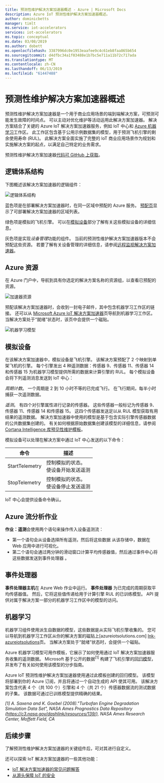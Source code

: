 ```yaml
---
title: 预测性维护解决方案加速器概述 - Azure | Microsoft Docs
description: Azure IoT 预测性维护解决方案加速器概述。
author: dominicbetts
manager: timlt
ms.service: iot-accelerators
services: iot-accelerators
ms.topic: conceptual
ms.date: 03/08/2019
ms.author: dobett
ms.openlocfilehash: 3387996dc0e1953eaafee9c4c61eb8faa865b654
ms.sourcegitcommit: d4dfbc34a1f03488e1b7bc5e711a11b72c717ada
ms.translationtype: MT
ms.contentlocale: zh-CN
ms.lasthandoff: 06/13/2019
ms.locfileid: "61447488"
---
```

# <a name="predictive-maintenance-solution-accelerator-overview"></a>预测性维护解决方案加速器概述

预测性维护解决方案加速器是一个用于商业应用场景的端到端解决方案，可预测可能发生故障的时间点。 可以主动对优化维护等活动运用此解决方案加速器。 解决方案结合了关键的 Azure IoT 解决方案加速器服务，例如 IoT 中心和 [Azure 机器学习][lnk-machine-learning]工作区。 此工作区包含基于公用示例数据集的模型，用于预测飞机引擎的剩余使用寿命 (RUL)。 此解决方案全面实施了完整的 loT 商业应用场景作为规划和实施解决方案的起点，以满足自己特定的业务需求。

预测性维护解决方案加速器[代码可 GitHub 上获取](https://github.com/Azure/azure-iot-predictive-maintenance)。

## <a name="logical-architecture"></a>逻辑体系结构

下图概述该解决方案加速器的逻辑组件：

![逻辑体系结构][img-architecture]

蓝色项是在部署解决方案加速器时，在同一区域中预配的 Azure 服务。 [预配页][lnk-azureiotsolutions]显示了可部署解决方案加速器的区域列表。

绿色项是模拟的飞机引擎。 可以在[模拟设备](#simulated-devices)部分了解有关这些模拟设备的详细信息。

灰色项是实现*设备管理*功能的组件。 当前的预测性维护解决方案加速器版本不会预配这些资源。 若要了解有关设备管理的详细信息，请参阅[远程监视解决方案加速器][lnk-remote-monitoring]。

## <a name="azure-resources"></a>Azure 资源

在 Azure 门户中，导航到具有你选定的解决方案名称的资源组，以查看已预配的资源。

![加速器资源][img-resource-group]

预配该解决方案加速器时，会收到一封电子邮件，其中包含机器学习工作区的链接。 还可以从 [Microsoft Azure IoT 解决方案加速器][lnk-azureiotsolutions]页导航到机器学习工作区。 当解决方案处于“就绪”状态时，该页中会提供一个磁贴。 

![机器学习模型][img-machine-learning]

## <a name="simulated-devices"></a>模拟设备

在该解决方案加速器中，模拟设备是飞机引擎。 该解决方案预配了 2 个映射到单架飞机的引擎。 每个引擎发出 4 种遥测数据：传感器 9、传感器 11、传感器 14 和传感器 15 为机器学习模型提供所需的数据来计算引擎的 RUL。 每个模拟设备会将下列遥测消息发送到 IoT 中心：

*周期计数*。 一个周期是 2 到 10 小时不等的已完成飞行。 在飞行期间，每半小时捕获一次遥测数据。

*遥测*。 有四个对引擎属性进行记录的传感器。 这些传感器一般标记为传感器 9、传感器 11、传感器 14 和传感器 15。 这四个传感器发送足以从 RUL 模型获取有用结果的遥测数据。 解决方案加速器中使用的模型是基于包含实际引擎传感器数据的公共数据集创建的。 有关如何根据原始数据集创建该模型的详细信息，请参阅 [Cortana Intelligence 库预见性维护模板][lnk-cortana-analytics]。

模拟设备可以处理在解决方案中通过 IoT 中心发送的以下命令：

| 命令 | 描述 |
| --- | --- |
| StartTelemetry |控制模拟的状态。<br/>使设备开始发送遥测 |
| StopTelemetry |控制模拟的状态。<br/>使设备停止发送遥测 |

IoT 中心会提供设备命令确认。

## <a name="azure-stream-analytics-job"></a>Azure 流分析作业

**作业：遥测**会使用两个语句来操作传入设备遥测流：

* 第一个语句会从设备选择所有遥测，然后将这些数据 从该存储中，数据在 Web 应用中进行可视化。
* 第二个语句会通过两分钟的滑动窗口计算平均传感器值，然后通过事件中心将这些数据发送到事件处理器  。

## <a name="event-processor"></a>事件处理器
**事件处理器主机**在 Azure Web 作业中运行。 **事件处理器** 为已完成的周期获取平均传感器值。 然后，它将这些值传递给用于计算引擎 RUL 的已训练模型。 API 提供对属于解决方案一部分的机器学习工作区中的模型的访问。

## <a name="machine-learning"></a>机器学习
机器学习组件使用派生自数据的模型，这些数据是从实际飞机引擎收集的。 您可以导航到机器学习工作区从你的解决方案的磁贴上[azureiotsolutions.com] [ lnk-azureiotsolutions]页。 当解决方案处于“就绪”状态时，会提供一个磁贴。 

Azure 机器学习模型可用作模板，它展示了如何使用通过 IoT 解决方案加速器服务收集的遥测数据。 Microsoft 基于公开的数据<sup>\[1\]</sup> 构建了飞机引擎的[回归模型][lnk_regression_model]，并发布了有关如何使用该模型的分步指南。

Azure IoT 预测性维护解决方案加速器使用通过此模板创建的回归模型。 该模型将部署到你的 Azure 订阅，并且将通过一个自动生成的 API 使其可用。 该解决方案包含代表 4 个（共 100 个）引擎和 4 个（共 21 个）传感器数据流的测试数据的子集。 该数据可通过已训练模型提供精确的结果。

*\[1\] A. Saxena and K. Goebel (2008)."Turbofan Engine Degradation Simulation Data Set", NASA Ames Prognostics Data Repository (https://c3.nasa.gov/dashlink/resources/139/), NASA Ames Research Center, Moffett Field, CA*

## <a name="next-steps"></a>后续步骤
了解预测性维护解决方案加速器的关键组件后，可对其进行自定义。

还可以探索 IoT 解决方案加速器的一些其他功能：

* [IoT 解决方案加速器的常见问题解答][lnk-faq]
* [从源头保障 IoT 的安全][lnk-security-groundup]

[img-architecture]: media/iot-accelerators-predictive-walkthrough/architecture.png
[img-resource-group]: media/iot-accelerators-predictive-walkthrough/resource-group.png
[img-machine-learning]: media/iot-accelerators-predictive-walkthrough/machine-learning.png

[lnk-remote-monitoring]: quickstart-predictive-maintenance-deploy.md
[lnk-cortana-analytics]: https://gallery.cortanaintelligence.com/Collection/Predictive-Maintenance-Template-3
[lnk-azureiotsolutions]: https://www.azureiotsolutions.com/
[lnk-faq]: iot-accelerators-faq.md
[lnk-security-groundup]:/azure/iot-fundamentals/iot-security-ground-up
[lnk-machine-learning]: https://azure.microsoft.com/services/machine-learning/
[lnk_regression_model]: https://gallery.cortanaanalytics.com/Collection/Predictive-Maintenance-Template-3
